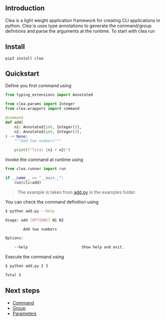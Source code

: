 ## Introduction

Clea is a light weight application framework for creating CLI applications in python. Clea is uses type annotations to generate the command/group defintions and parse the arguments at the runtime. To start with clea run

## Install

```
pip3 install clea
```

## Quickstart

Define you first command using 

```python
from typing_extensions import Annotated

from clea.params import Integer
from clea.wrappers import command

@command
def add(
    n1: Annotated[int, Integer()],
    n2: Annotated[int, Integer()],
) -> None:
    """Add two numbers"""

    print(f"Total {n1 + n2}")
```

Invoke the command at runtime using

```python
from clea.runner import run

if __name__ == "__main__":
    run(cli=add)
```

> The example is taken from [add.py](https://github.com/angrybayblade/clea/blob/main/examples/add.py) in the examples folder.

You can check the command definition using 

```bash
$ python add.py --help

Usage: add [OPTIONS] N1 N2

        Add two numbers

Options:

    --help                        Show help and exit.
```

Execute the command using

```bash
$ python add.py 2 3

Total 5
```

## Next steps 

- [Command](/clea/command)
- [Group](/clea/group)
- [Parameters](/clea/parameters)
